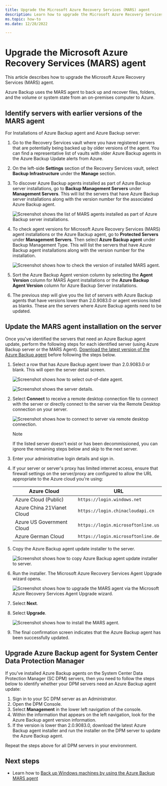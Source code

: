 ```yaml
---
title: Upgrade the Microsoft Azure Recovery Services (MARS) agent
description: Learn how to upgrade the Microsoft Azure Recovery Services (MARS) agent.
ms.topic: how-to
ms.date: 12/28/2022

---
```


# Upgrade the Microsoft Azure Recovery Services (MARS) agent

This article describes how to upgrade the Microsoft Azure Recovery Services (MARS) agent.

Azure Backup uses the MARS agent to back up and recover files, folders, and the volume or system state from an on-premises computer to Azure.

## Identify servers with earlier versions of the MARS agent

For Installations of Azure Backup agent and Azure Backup server:

1. Go to the Recovery Services vault where you have registered servers that are potentially being backed up by older versions of the agent. You can find a representative list of vaults with older Azure Backup agents in the Azure Backup Update alerts from Azure.
1. On the left-side **Settings** section of the Recovery Services vault, select **Backup Infrastructure** under the **Manage** section.
1. To discover Azure Backup agents installed as part of Azure Backup server installations, go to **Backup Management Servers** under **Management Servers**. This will list the servers that have Azure Backup server installations along with the version number for the associated Azure Backup agent.

    ![Screenshot shows the list of MARS agents installed as part of Azure Backup server installations.](./media/upgrade-mars-agent/backup-management-servers.png)

1. To check agent versions for Microsoft Azure Recovery Services (MARS) agent installations or the Azure Backup agent, go to **Protected Servers** under **Management Servers**. Then select **Azure Backup agent** under Backup Management Type. This will list the servers that have Azure Backup agent installations along with the version number for the installation.

    ![Screenshot shows how to check the version of installed MARS agent.](./media/upgrade-mars-agent/protected-servers.png)

1. Sort the Azure Backup Agent version column by selecting the **Agent Version** column for MARS Agent installations or the **Azure Backup Agent Version** column for Azure Backup Server installations.

1. The previous step will give you the list of servers with Azure Backup agents that have versions lower than 2.0.9083.0 or agent versions listed as blanks. These are the servers where Azure Backup agents need to be updated.

## Update the MARS agent installation on the server

Once you've identified the servers that need an Azure Backup agent update, perform the following steps for each identified server (using Azure Backup server or the MARS Agent). [Download the latest version of the Azure Backup agent](https://aka.ms/azurebackup_agent) before following the steps below.

1. Select a row that has Azure Backup agent lower than 2.0.9083.0 or blank. This will open the server detail screen.

    ![Screenshot shows how to select out-of-date agent.](./media/upgrade-mars-agent/old-agent-version.png)

    ![Screenshot shows the server details.](./media/upgrade-mars-agent/backup-management-servers-old-versions.png)

1. Select **Connect** to receive a remote desktop connection file to connect with the server or directly connect to the server via the Remote Desktop connection on your server.

    ![Screenshot shows how to connect to server via remote desktop connection.](./media/upgrade-mars-agent/connect-to-server.png)

    >[!NOTE]
    > If the listed server doesn't exist or has been decommissioned, you can ignore the remaining steps below and skip to the next server.

1. Enter your administrative login details and sign in.

1. If your server or server's proxy has limited internet access, ensure that firewall settings on the server/proxy are configured to allow the URL appropriate to the Azure cloud you're using:

    Azure Cloud | URL
    --- | ---
    Azure Cloud (Public) |   `https://login.windows.net`
    Azure China 21Vianet Cloud   | `https://login.chinacloudapi.cn`
    Azure US Government Cloud |   `https://login.microsoftonline.us`
    Azure German Cloud  |  `https://login.microsoftonline.de`

1. Copy the Azure Backup agent update installer to the server.

    ![Screenshot shows how to copy Azure Backup agent update installer to server.](./media/upgrade-mars-agent/copy-agent-installer.png)

1. Run the installer. The Microsoft Azure Recovery Services Agent Upgrade wizard opens.

    ![Screenshot shows how to upgrade the MARS agent via the Microsoft Azure Recovery Services Agent Upgrade wizard.](./media/upgrade-mars-agent/agent-upgrade-wizard.png)

1. Select **Next**.

1. Select **Upgrade**.

    ![Screenshot shows how to install the  MARS agent.](./media/upgrade-mars-agent/upgrade-installation.png)

1. The final confirmation screen indicates that the Azure Backup agent has been successfully updated.

## Upgrade Azure Backup agent for System Center Data Protection Manager

If you've installed Azure Backup agents on the System Center Data Protection Manager (SC DPM) servers, then you need to follow the steps below to identify whether your DPM servers need an Azure Backup agent update:

1. Sign in to your SC DPM server as an Administrator.
2. Open the DPM Console.
3. Select **Management** in the lower left navigation of the console.
4. Within the information that appears on the left navigation, look for the Azure Backup agent version information.
5. If the version is lower than 2.0.9083.0, download the latest Azure Backup agent installer and run the installer on the DPM server to update the Azure Backup agent.

Repeat the steps above for all DPM servers in your environment.

## Next steps

- Learn how to [Back up Windows machines by using the Azure Backup MARS agent](backup-windows-with-mars-agent.md)

